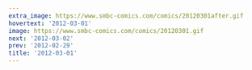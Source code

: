 ```yaml
---
extra_image: https://www.smbc-comics.com/comics/20120301after.gif
hovertext: '2012-03-01'
image: https://www.smbc-comics.com/comics/20120301.gif
next: '2012-03-02'
prev: '2012-02-29'
title: '2012-03-01'
---
```

